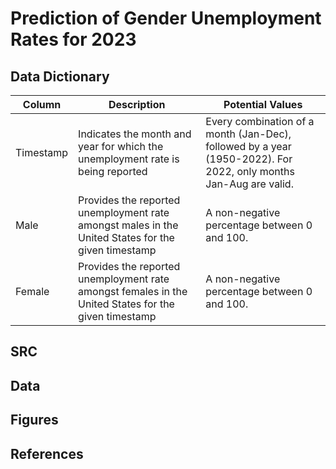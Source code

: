 # Prediction of Gender Unemployment Rates for 2023
## Data Dictionary
| Column  | Description | Potential Values |
| ------ |  ----------- | ----------------
| Timestamp  | Indicates the month and year for which the unemployment rate is being reported  | Every combination of a month (Jan-Dec), followed by a year (1950-2022).  For 2022, only months Jan-Aug are valid. |
| Male  | Provides the reported unemployment rate amongst males in the United States for the given timestamp | A non-negative percentage between 0 and 100. |
| Female | Provides the reported unemployment rate amongst females in the United States for the given timestamp | A non-negative percentage between 0 and 100. |

## SRC
## Data
## Figures
## References
